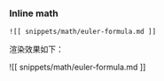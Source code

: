 ### Inline math

```
![[ snippets/math/euler-formula.md ]]
```
渲染效果如下：

![[ snippets/math/euler-formula.md ]]